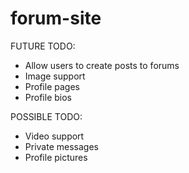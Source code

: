 # forum-site

FUTURE TODO:
* Allow users to create posts to forums
* Image support
* Profile pages
* Profile bios


POSSIBLE TODO:
* Video support
* Private messages
* Profile pictures